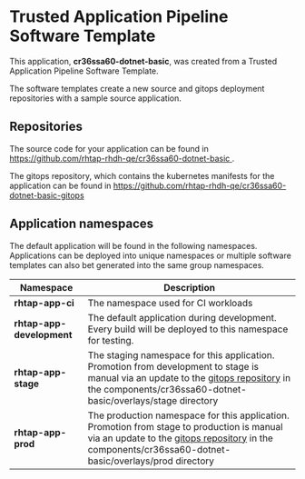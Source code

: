 # Trusted Application Pipeline Software Template

This application, **cr36ssa60-dotnet-basic**, was created from a Trusted Application Pipeline Software Template.

The software templates create a new source and gitops deployment repositories with a sample source application. 

## Repositories

The source code for your application can be found in [https://github.com/rhtap-rhdh-qe/cr36ssa60-dotnet-basic ](https://github.com/rhtap-rhdh-qe/cr36ssa60-dotnet-basic ).
 
The gitops repository, which contains the kubernetes manifests for the application can be found in 
[https://github.com/rhtap-rhdh-qe/cr36ssa60-dotnet-basic-gitops ](https://github.com/rhtap-rhdh-qe/cr36ssa60-dotnet-basic-gitops ) 

## Application namespaces 

The default application will be found in the following namespaces. Applications can be deployed into unique namespaces or multiple software templates can also bet generated into the same group namespaces.  

|  Namespace   |  Description   |  
| -------- | -------- |
| **rhtap-app-ci** | The namespace used for CI workloads |
| **rhtap-app-development** | The default application during development. Every build will be deployed to this namespace for testing. |
| **rhtap-app-stage** | The staging namespace for this application. Promotion from development to stage is manual via an update to the [gitops repository](https://github.com/rhtap-rhdh-qe/cr36ssa60-dotnet-basic-gitops ) in the components/cr36ssa60-dotnet-basic/overlays/stage directory |
| **rhtap-app-prod** | The production namespace for this application. Promotion from stage to production is manual via an update to the [gitops repository](https://github.com/rhtap-rhdh-qe/cr36ssa60-dotnet-basic-gitops ) in the components/cr36ssa60-dotnet-basic/overlays/prod directory |